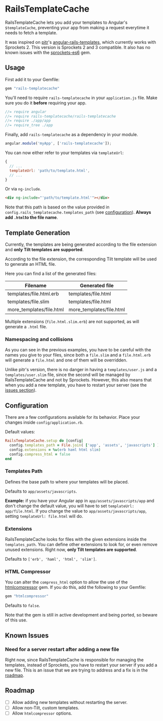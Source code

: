# RailsTemplateCache

RailsTemplateCache lets you add your templates to Angular's `$templateCache`, preventing your app from making a request everytime it needs to fetch a template.

It was inspired on [pitr](https://github.com/pitr)'s [angular-rails-templates](https://github.com/pitr/angular-rails-templates), which currently works with Sprockets 2. This version is Sprockets 2 and 3 compatible. It also has no known issues with the [sprockets-es6](https://github.com/TannerRogalsky/sprockets-es6) gem.


Usage
---

First add it to your Gemfile:

```ruby
gem "rails-templatecache"
```

You'll need to require `rails-templatecache` in your `application.js` file. Make sure you do it **before** requiring your app.

```javascript
//= require angular
//= require rails-templatecache/rails-templatecache
//= require ./app/app
//= require_tree ./app
```

Finally, add `rails-templatecache` as a dependency in your module.

```javascript
angular.module('myApp', ['rails-templatecache']);
```

You can now either refer to your templates via `templateUrl`:

```javascript
{
  // ...
  templateUrl: 'path/to/template.html',
  // ...
}
```

Or via `ng-include`.

```html
<div ng-include="'path/to/template.html'"></div>
```

Note that this path is based on the value provided in `config.rails_templatecache.templates_path` (see [configuration](#configuration)). **Always add `.html`to the file name**.

Template Generation
-----------

Currently, the templates are being generated according to the file extension and **only Tilt templates are supported**.

According to the file extension, the corresponding Tilt template will be used to generate an HTML file.

Here you can find a list of the generated files:


| Filename                 | Generated file           |
|--------------------------|--------------------------|
| templates/file.html.erb  | templates/file.html      |
| templates/file.slim      | templates/file.html      |
| more_templates/file.html | more_templates/file.html |


Multiple extensions (`file.html.slim.erb`) are not supported, as will generate a `.html` file.


### Namespacing and collisions

As you can see in the previous examples, you have to be careful with the names you give to your files, since both a `file.slim` and a `file.html.erb` will generate a `file.html` and one of them will be overridden.

Unlike pitr's version, there is no danger in having a `templates/user.js` and a `templates/user.slim` file, since the second will be managed by RailsTemplateCache and not by Sprockets. However, this also means that when you add a new template, you have to restart your server (see the [issues section](#known-issues)).


Configuration
-------

There are a few configurations available for its behavior. Place your changes inside `config/application.rb`.

Default values:

```ruby
RailsTemplateCache.setup do |config|
  config.templates_path = File.join( ['app', 'assets', 'javascripts'] )
  config.extensions = %w(erb haml html slim)
  config.compress_html = false
end
```

### Templates Path

Defines the base path to where your templates will be placed.

Defaults to `app/assets/javascripts`.

**Example:** if you have your Angular app in `app/assets/javascripts/app` and don't change the default value, you will have to set `templateUrl: app/file.html`. If you change the value to `app/assets/javascripts/app`, setting `templateUrl: file.html` will do.

### Extensions

RailsTemplateCache looks for files with the given extensions inside the `templates_path`. You can define other extensions to look for, or even remove unused extensions. Right now, **only Tilt templates are supported**.

Defaults to `['erb', 'haml', 'html', 'slim']`.

### HTML Compressor

You can alter the `compress_html` option to allow the use of the [htmlcompressor](https://github.com/paolochiodi/htmlcompressor) gem. If you do this, add the following to your Gemfile:

```ruby
gem "htmlcompressor"
```

Defaults to `false`.

Note that the gem is still in active development and being ported, so beware of this use.


Known Issues
-------

### Need for a server restart after adding a new file

Right now, since RailsTemplateCache is responsible for managing the templates, instead of Sprockets, you have to restart your server if you add a new file. This is an issue that we are trying to address and a fix is in the [roadmap](#roadmap).



Roadmap
----

- [ ] Allow adding new templates without restarting the server.
- [ ] Allow non-Tilt, custom templates.
- [ ] Allow `htmlcompressor` options.
